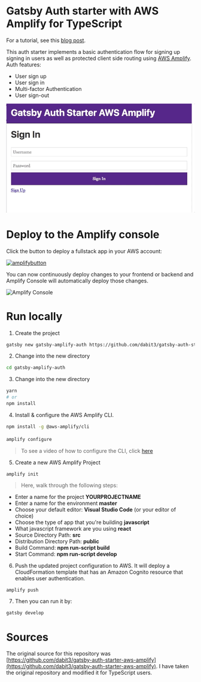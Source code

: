 # Gatsby Auth starter with AWS Amplify for TypeScript

For a tutorial, see this [blog post](https://www.nyxo.app/gatsby-netlify-amplify-part-2).

This auth starter implements a basic authentication flow for signing up signing in users as well as protected client side routing using [AWS Amplify](https://amplify.aws). Auth features:

- User sign up
- User sign in
- Multi-factor Authentication
- User sign-out

![Gatsby Amplify](src/images/gatby-auth.gif)

# Deploy to the Amplify console

Click the button to deploy a fullstack app in your AWS account:

[![amplifybutton](https://oneclick.amplifyapp.com/button.svg)](https://console.aws.amazon.com/amplify/home#/deploy?repo=https://github.com/dabit3/gatsby-auth-starter-aws-amplify)

You can now continuously deploy changes to your frontend or backend and Amplify Console will automatically deploy those changes.

<!-- <img src="https://github.com/swaminator/gatsby-auth-starter-aws-amplify/blob/master/src/images/amplify-console.gif" width="800"/> -->

![Amplify Console](src/images/amplify-console.gif)

# Run locally

1. Create the project

```sh
gatsby new gatsby-amplify-auth https://github.com/dabit3/gatsby-auth-starter-aws-amplify
```

2. Change into the new directory

```sh
cd gatsby-amplify-auth
```

3. Change into the new directory

```sh
yarn
# or
npm install
```

4. Install & configure the AWS Amplify CLI.

```sh
npm install -g @aws-amplify/cli

amplify configure
```

> To see a video of how to configure the CLI, click [here](https://www.youtube.com/watch?v=fWbM5DLh25U)

5. Create a new AWS Amplify Project

```
amplify init
```

> Here, walk through the following steps:

- Enter a name for the project **YOURPROJECTNAME**
- Enter a name for the environment **master**
- Choose your default editor: **Visual Studio Code** (or your editor of choice)
- Choose the type of app that you're building **javascript**
- What javascript framework are you using **react**
- Source Directory Path: **src**
- Distribution Directory Path: **public**
- Build Command: **npm run-script build**
- Start Command: **npm run-script develop**

6. Push the updated project configuration to AWS. It will deploy a CloudFormation template that has an Amazon Cognito resource that enables user authentication.

```sh
amplify push
```

7. Then you can run it by:

```sh
gatsby develop
```

# Sources

The original source for this repository was [https://github.com/dabit3/gatsby-auth-starter-aws-amplify](https://github.com/dabit3/gatsby-auth-starter-aws-amplify). I have taken the original repository and modified it for TypeScript users.
